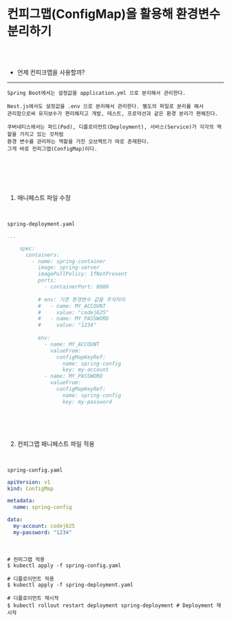 # 컨피그맵(ConfigMap)을 활용해 환경변수 분리하기

<br />
<br />

* 언제 컨피크맵을 사용할까?

---

```
Spring Boot에서는 설정값을 application.yml 으로 분리해서 관리한다.

Nest.js에서도 설정값을 .env 으로 분리해서 관리한다. 별도의 파일로 분리를 해서
관리함으로써 유지보수가 편리해지고 개발, 테스트, 프로덕션과 같은 환경 분리가 편해진다.

쿠버네티스에서는 파드(Pod), 디플로이먼트(Deployment), 서비스(Service)가 각각의 역할을 가지고 있는 것처럼
환경 변수를 관리하는 역할을 가진 오브젝트가 따로 존재한다.
그게 바로 컨피그맵(ConfigMap)이다.
```

<br />
<br />
<br />
<br />

1. 매니페스트 파일 수정

<br />

`spring-deployment.yaml`

```yaml
...

    spec:
      containers:
        - name: spring-container
          image: spring-server
          imagePullPolicy: IfNotPresent
          ports:
            - containerPort: 8080
          
          # env: 기존 환경변수 값을 주석처리
          #   - name: MY_ACCOUNT
          #     value: "codej625"
          #   - name: MY_PASSWORD
          #     value: "1234"
          
          env:
            - name: MY_ACCOUNT
              valueFrom:
                configMapKeyRef:
                  name: spring-config
                  key: my-account
            - name: MY_PASSWORD
              valueFrom:
                configMapKeyRef:
                  name: spring-config
                  key: my-password
```

<br />
<br />
<br />

2. 컨피그맵 패니페스트 파일 적용

<br />

`spring-config.yaml`

```yaml
apiVersion: v1
kind: ConfigMap

metadata:
  name: spring-config

data:
  my-account: codej625
  my-password: "1234"
```

<br />

```
# 컨피그맵 적용
$ kubectl apply -f spring-config.yaml

# 디플로이먼트 적용
$ kubectl apply -f spring-deployment.yaml

# 디플로이먼트 재시작
$ kubectl rollout restart deployment spring-deployment # Deployment 재시작
```
